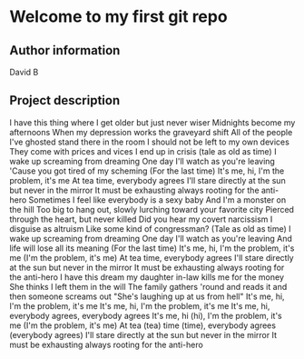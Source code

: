# Welcome to my first git repo

## Author information 
David B

## Project description
I have this thing where I get older but just never wiser
Midnights become my afternoons
When my depression works the graveyard shift
All of the people I've ghosted stand there in the room
I should not be left to my own devices
They come with prices and vices
I end up in crisis (tale as old as time)
I wake up screaming from dreaming
One day I'll watch as you're leaving
'Cause you got tired of my scheming
(For the last time)
It's me, hi, I'm the problem, it's me
At tea time, everybody agrees
I'll stare directly at the sun but never in the mirror
It must be exhausting always rooting for the anti-hero
Sometimes I feel like everybody is a sexy baby
And I'm a monster on the hill
Too big to hang out, slowly lurching toward your favorite city
Pierced through the heart, but never killed
Did you hear my covert narcissism I disguise as altruism
Like some kind of congressman? (Tale as old as time)
I wake up screaming from dreaming
One day I'll watch as you're leaving
And life will lose all its meaning
(For the last time)
It's me, hi, I'm the problem, it's me (I'm the problem, it's me)
At tea time, everybody agrees
I'll stare directly at the sun but never in the mirror
It must be exhausting always rooting for the anti-hero
I have this dream my daughter in-law kills me for the money
She thinks I left them in the will
The family gathers 'round and reads it and then someone screams out
"She's laughing up at us from hell"
It's me, hi, I'm the problem, it's me
It's me, hi, I'm the problem, it's me
It's me, hi, everybody agrees, everybody agrees
It's me, hi (hi), I'm the problem, it's me (I'm the problem, it's me)
At tea (tea) time (time), everybody agrees (everybody agrees)
I'll stare directly at the sun but never in the mirror
It must be exhausting always rooting for the anti-hero
